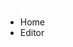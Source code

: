 
  <nav>
    <ul class="navigation-bar">
      <span style='color: white'>Errorforest</span> <!-- Where is the image source of Errorforest logo -->
      <li>Home</li>
      <li>Editor</li>
    </ul>
  </nav>
